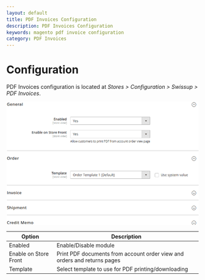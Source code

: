 ```yaml
---
layout: default
title: PDF Invoices Configuration
description: PDF Invoices Configuration
keywords: magento pdf invoice configuration
category: PDF Invoices
---
```


# Configuration

PDF Invoices configuration is located at
_Stores > Configuration > Swissup > PDF Invoices_.

![Configuration](/images/m2/pdf-invoices/backend/configuration.png)

Option                | Description
----------------------|------------
Enabled               | Enable/Disable module
Enable on Store Front | Print PDF documents from account order view and orders and returns pages
Template              | Select template to use for PDF printing/downloading
